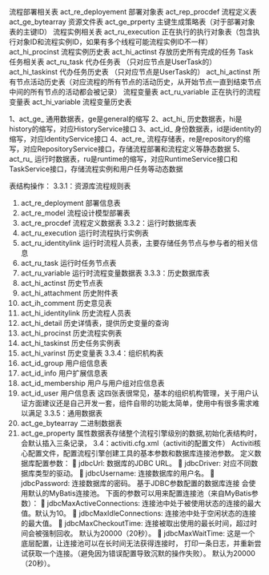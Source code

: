 流程部署相关表
	act_re_deployement 部署对象表
	act_rep_procdef  流程定义表
 	act_ge_bytearray 资源文件表
	act_ge_prperty  主键生成策略表（对于部署对象表的主键ID） 
流程实例相关表
	act_ru_execution 正在执行的执行对象表（包含执行对象ID和流程实例ID，如果有多个线程可能流程实例ID不一样）
	act_hi_procinst 流程实例历史表
	act_hi_actinst 存放历史所有完成的任务
Task 任务相关表
	act_ru_task 代办任务表 （只对应节点是UserTask的）
	act_hi_taskinst 代办任务历史表 （只对应节点是UserTask的） 
	act_hi_actinst 所有节点活动历史表（对应流程的所有节点的活动历史，从开始节点一直到结束节点中间的所有节点的活动都会被记录）
流程变量表
	act_ru_variable 正在执行的流程变量表
	act_hi_variable 流程变量历史表
	
1、act_ge_ 通用数据表，ge是general的缩写
2、act_hi_ 历史数据表，hi是history的缩写，对应HistoryService接口
3、act_id_ 身份数据表，id是identity的缩写，对应IdentityService接口
4、act_re_ 流程存储表，re是repository的缩写，对应RepositoryService接口，存储流程部署和流程定义等静态数据
5、act_ru_ 运行时数据表，ru是runtime的缩写，对应RuntimeService接口和TaskService接口，存储流程实例和用户任务等动态数据
    


表结构操作： 
3.3.1：资源库流程规则表 
1) act_re_deployment 部署信息表 
2) act_re_model 流程设计模型部署表 
3) act_re_procdef 流程定义数据表 
3.3.2：运行时数据库表 
1) act_ru_execution 运行时流程执行实例表 
2) act_ru_identitylink 运行时流程人员表，主要存储任务节点与参与者的相关信息 
3) act_ru_task 运行时任务节点表 
4) act_ru_variable 运行时流程变量数据表 
3.3.3：历史数据库表 
1) act_hi_actinst 历史节点表 
2) act_hi_attachment 历史附件表 
3) act_ih_comment 历史意见表 
4) act_hi_identitylink 历史流程人员表 
5) act_hi_detail 历史详情表，提供历史变量的查询 
6) act_hi_procinst 历史流程实例表 
7) act_hi_taskinst 历史任务实例表 
8) act_hi_varinst 历史变量表 
3.3.4：组织机构表 
1) act_id_group 用户组信息表 
2) act_id_info 用户扩展信息表 
3) act_id_membership 用户与用户组对应信息表 
4) act_id_user 用户信息表 
这四张表很常见，基本的组织机构管理，关于用户认证方面建议还是自己开发一套，组件自带的功能太简单，使用中有很多需求难以满足 
3.3.5：通用数据表 
1) act_ge_bytearray 二进制数据表 
2) act_ge_property 属性数据表存储整个流程引擎级别的数据,初始化表结构时，会默认插入三条记录， 
3.4：activiti.cfg.xml（activiti的配置文件） 
Activiti核心配置文件，配置流程引擎创建工具的基本参数和数据库连接池参数。 
定义数据库配置参数： 
 jdbcUrl: 数据库的JDBC URL。 
 jdbcDriver: 对应不同数据库类型的驱动。 
 jdbcUsername: 连接数据库的用户名。 
 jdbcPassword: 连接数据库的密码。 
基于JDBC参数配置的数据库连接 会使用默认的MyBatis连接池。 下面的参数可以用来配置连接池（来自MyBatis参数）： 
 jdbcMaxActiveConnections: 连接池中处于被使用状态的连接的最大值。默认为10。 
 jdbcMaxIdleConnections: 连接池中处于空闲状态的连接的最大值。 
 jdbcMaxCheckoutTime: 连接被取出使用的最长时间，超过时间会被强制回收。 默认为20000（20秒）。 
 jdbcMaxWaitTime: 这是一个底层配置，让连接池可以在长时间无法获得连接时， 打印一条日志，并重新尝试获取一个连接。（避免因为错误配置导致沉默的操作失败）。 默认为20000（20秒）。
